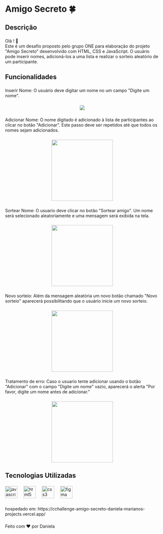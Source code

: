 <h1 align="left">Amigo Secreto 🍀</h1>

###

<h2 align="left">Descrição</h2>

###

<p align="left">Olá ! 👋 <br>Este é um desafio proposto pelo grupo ONE para elaboração do projeto "Amigo Secreto" desenvolvido com HTML, CSS e JavaScript. O usuário pode inserir nomes, adicioná-los a uma lista e realizar o sorteio aleatório de um participante.</p>

###

<h2 align="left">Funcionalidades</h2>

###

<p align="left">Inserir Nome: O usuário deve digitar um nome no um campo "Digite um nome".</p>

###

<div align="center">
  <img src="/assets/1.inserir-nome.png">
</div>

###

<p align="left">Adicionar Nome: O nome digitado é adicionado à lista de participantes ao clicar no botão "Adicionar". Este passo deve ser repetidos até que todos os nomes sejam adicionados.</p>

###

<div align="center">
  <img height="200" src="https://private-user-images.githubusercontent.com/175969850/424110477-b51df979-1dce-4231-bda1-af79a0ae8bd8.png?jwt=eyJhbGciOiJIUzI1NiIsInR5cCI6IkpXVCJ9.eyJpc3MiOiJnaXRodWIuY29tIiwiYXVkIjoicmF3LmdpdGh1YnVzZXJjb250ZW50LmNvbSIsImtleSI6ImtleTUiLCJleHAiOjE3NDIzMTkyODEsIm5iZiI6MTc0MjMxODk4MSwicGF0aCI6Ii8xNzU5Njk4NTAvNDI0MTEwNDc3LWI1MWRmOTc5LTFkY2UtNDIzMS1iZGExLWFmNzlhMGFlOGJkOC5wbmc_WC1BbXotQWxnb3JpdGhtPUFXUzQtSE1BQy1TSEEyNTYmWC1BbXotQ3JlZGVudGlhbD1BS0lBVkNPRFlMU0E1M1BRSzRaQSUyRjIwMjUwMzE4JTJGdXMtZWFzdC0xJTJGczMlMkZhd3M0X3JlcXVlc3QmWC1BbXotRGF0ZT0yMDI1MDMxOFQxNzI5NDFaJlgtQW16LUV4cGlyZXM9MzAwJlgtQW16LVNpZ25hdHVyZT1lZTVjOGFiOTE5ZmI0ODdkMzU2MmU0Y2YzNWUwNDEwMWYzMTBlMDdmZTYxOTgyNmYzMjAyOGJhNmE4ZTkyYWE0JlgtQW16LVNpZ25lZEhlYWRlcnM9aG9zdCJ9.w1TEamRqKTtq9V8Gfv7ZYOxqramLMSZ2XoW27-n2qW0"  />
</div>

###

<p align="left">Sortear Nome: O usuario deve clicar no botão "Sortear amigo". Um nome será selecionado aleatoriamente e uma mensagem será exibida na tela.</p>

###

<div align="center">
  <img height="200" src="https://private-user-images.githubusercontent.com/175969850/424110543-daff5355-cef2-40ae-886b-47eb50bedc49.png?jwt=eyJhbGciOiJIUzI1NiIsInR5cCI6IkpXVCJ9.eyJpc3MiOiJnaXRodWIuY29tIiwiYXVkIjoicmF3LmdpdGh1YnVzZXJjb250ZW50LmNvbSIsImtleSI6ImtleTUiLCJleHAiOjE3NDIzMTkyODEsIm5iZiI6MTc0MjMxODk4MSwicGF0aCI6Ii8xNzU5Njk4NTAvNDI0MTEwNTQzLWRhZmY1MzU1LWNlZjItNDBhZS04ODZiLTQ3ZWI1MGJlZGM0OS5wbmc_WC1BbXotQWxnb3JpdGhtPUFXUzQtSE1BQy1TSEEyNTYmWC1BbXotQ3JlZGVudGlhbD1BS0lBVkNPRFlMU0E1M1BRSzRaQSUyRjIwMjUwMzE4JTJGdXMtZWFzdC0xJTJGczMlMkZhd3M0X3JlcXVlc3QmWC1BbXotRGF0ZT0yMDI1MDMxOFQxNzI5NDFaJlgtQW16LUV4cGlyZXM9MzAwJlgtQW16LVNpZ25hdHVyZT1kYzEwOTBkNDQ2ODE0NDBjZGJjZjdjNmZkMmIwNDhjNDRhOGVhMDU5MTM0ZTViNGUzMjYyNTk4YWI3ODY0ZjQ0JlgtQW16LVNpZ25lZEhlYWRlcnM9aG9zdCJ9.CN7u174gebUic96a3Gd2OusT4ZDfQLS0u7gdTEGbktI"  />
</div>

###

<p align="left">Novo sorteio: Além da mensagem aleatória um novo botão chamado "Novo sorteio" aparecerá possibilitando que o usuário inicie um novo sorteio.</p>

###

<div align="center">
  <img height="200" src="https://private-user-images.githubusercontent.com/175969850/424113932-4a104de8-9514-4bd6-b20a-d4d09a6316ef.png?jwt=eyJhbGciOiJIUzI1NiIsInR5cCI6IkpXVCJ9.eyJpc3MiOiJnaXRodWIuY29tIiwiYXVkIjoicmF3LmdpdGh1YnVzZXJjb250ZW50LmNvbSIsImtleSI6ImtleTUiLCJleHAiOjE3NDIzMTk3OTksIm5iZiI6MTc0MjMxOTQ5OSwicGF0aCI6Ii8xNzU5Njk4NTAvNDI0MTEzOTMyLTRhMTA0ZGU4LTk1MTQtNGJkNi1iMjBhLWQ0ZDA5YTYzMTZlZi5wbmc_WC1BbXotQWxnb3JpdGhtPUFXUzQtSE1BQy1TSEEyNTYmWC1BbXotQ3JlZGVudGlhbD1BS0lBVkNPRFlMU0E1M1BRSzRaQSUyRjIwMjUwMzE4JTJGdXMtZWFzdC0xJTJGczMlMkZhd3M0X3JlcXVlc3QmWC1BbXotRGF0ZT0yMDI1MDMxOFQxNzM4MTlaJlgtQW16LUV4cGlyZXM9MzAwJlgtQW16LVNpZ25hdHVyZT00ZjgwMzdmMDgzNDE0M2YyOGI5NDA5ZmE2NzU0ZDhhZWE3MTQ5MDAwZmE5MzkyNDU3MzI4NzhmM2VjNzU2MWI5JlgtQW16LVNpZ25lZEhlYWRlcnM9aG9zdCJ9.s1DbxrklBnoatJlPnbeSq9t1ah0FsPeinUKvMqYMLCo"  />
</div>

###

<p align="left">Tratamento de erro: Caso o usuario tente adicionar usando o botão "Adicionar" com o campo "Digite um nome" vazio, aparecerá o alerta "Por favor, digite um nome antes de adicionar."</p>

###

<div align="center">
  <img height="200" src="https://private-user-images.githubusercontent.com/175969850/424117077-7568555f-e265-48aa-85cb-0a6906b014cc.png?jwt=eyJhbGciOiJIUzI1NiIsInR5cCI6IkpXVCJ9.eyJpc3MiOiJnaXRodWIuY29tIiwiYXVkIjoicmF3LmdpdGh1YnVzZXJjb250ZW50LmNvbSIsImtleSI6ImtleTUiLCJleHAiOjE3NDIzMjAzMjYsIm5iZiI6MTc0MjMyMDAyNiwicGF0aCI6Ii8xNzU5Njk4NTAvNDI0MTE3MDc3LTc1Njg1NTVmLWUyNjUtNDhhYS04NWNiLTBhNjkwNmIwMTRjYy5wbmc_WC1BbXotQWxnb3JpdGhtPUFXUzQtSE1BQy1TSEEyNTYmWC1BbXotQ3JlZGVudGlhbD1BS0lBVkNPRFlMU0E1M1BRSzRaQSUyRjIwMjUwMzE4JTJGdXMtZWFzdC0xJTJGczMlMkZhd3M0X3JlcXVlc3QmWC1BbXotRGF0ZT0yMDI1MDMxOFQxNzQ3MDZaJlgtQW16LUV4cGlyZXM9MzAwJlgtQW16LVNpZ25hdHVyZT0wNTYzNDJmZGNmMWY0OTFhY2I0YjIwYmVkOTIxMWU5Yjc2ZTUxMmMxNTZjN2VhNTE0YmIwZmU1ZjFiZGUyMjNmJlgtQW16LVNpZ25lZEhlYWRlcnM9aG9zdCJ9.5SpymLG0-52CG9pbWIsa3W65sfbktbR3RiXUAZsKkNE"  />
</div>

###

<h2 align="left">Tecnologias Utilizadas</h2>

###

<div align="left">
  <img src="https://cdn.jsdelivr.net/gh/devicons/devicon/icons/javascript/javascript-original.svg" height="40" alt="javascript logo"  />
  <img width="12" />
  <img src="https://cdn.jsdelivr.net/gh/devicons/devicon/icons/html5/html5-original.svg" height="40" alt="html5 logo"  />
  <img width="12" />
  <img src="https://cdn.jsdelivr.net/gh/devicons/devicon/icons/css3/css3-original.svg" height="40" alt="css3 logo"  />
  <img width="12" />
  <img src="https://cdn.jsdelivr.net/gh/devicons/devicon/icons/figma/figma-original.svg" height="40" alt="figma logo"  />
</div>

###

<p align="left">hospedado em: https://cchallenge-amigo-secreto-daniela-marianos-projects.vercel.app/</p>

###

<p align="left">Feito com ❤️ por Daniela</p>

###

